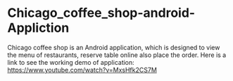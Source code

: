 # Chicago_coffee_shop-android-Appliction
Chicago coffee shop is an Android application, which is designed to view the menu of restaurants, reserve table online also place the order. Here is a link to see the working demo of application: https://www.youtube.com/watch?v=MxsHfk2CS7M
